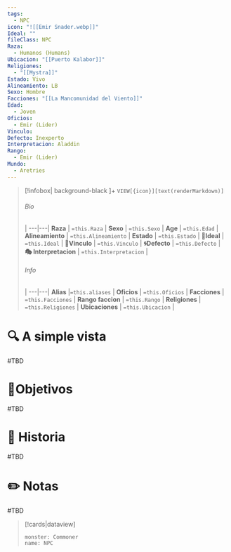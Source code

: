 ```yaml
---
tags:
  - NPC
icon: "![[Emir Snader.webp]]"
Ideal: ""
fileClass: NPC
Raza:
  - Humanos (Humans)
Ubicacion: "[[Puerto Kalabor]]"
Religiones:
  - "[[Mystra]]"
Estado: Vivo
Alineamiento: LB
Sexo: Hombre
Facciones: "[[La Mancomunidad del Viento]]"
Edad:
  - Joven
Oficios:
  - Emir (Lider)
Vinculo: 
Defecto: Inexperto
Interpretacion: Aladdin
Rango:
  - Emir (Lider)
Mundo:
  - Aretries
---
```


> [!infobox| background-black ]+
`VIEW[{icon}][text(renderMarkdown)]`
> ###### Bio
>  |
> ---|---|
> **Raza** | `=this.Raza` |
> **Sexo** | `=this.Sexo` |
> **Age** | `=this.Edad` |
> **Alineamiento** | `=this.Alineamiento` |
> **Estado** | `=this.Estado` |
>  **💭Ideal** | `=this.Ideal` |
>  **🔗Vinculo** | `=this.Vinculo` |
>  **🌀Defecto** | `=this.Defecto` |
>  **🎭 Interpretacion** | `=this.Interpretacion` |
> ###### Info
>  |
> ---|---|
> **Alias** |`=this.aliases` |
> **Oficios** | `=this.Oficios` |
> **Facciones** | `=this.Facciones` |
> **Rango faccion** |  `=this.Rango` |
> **Religiones** | `=this.Religiones` |
> **Ubicaciones** | `=this.Ubicacion` |

# 🔍 A simple vista

#TBD

# 🎯Objetivos

#TBD

# 📜 Historia

#TBD
# ✏️ Notas

#TBD

> [!cards|dataview] 
> ```statblock
>monster: Commoner
>name: NPC
> ```